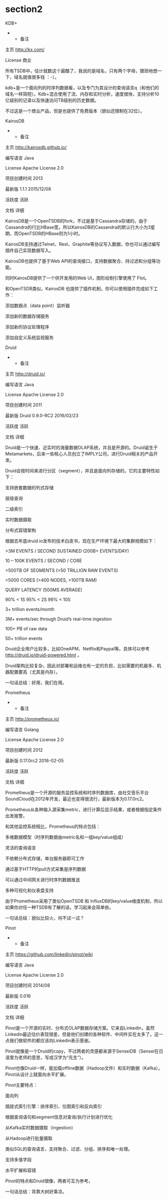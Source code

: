 # section2



KDB+







-	-	备注

主页	http://kx.com/	

License	商业	

所有TSDB中，估计就数这个最酷了，我说的是域名，只有两个字母，猥琐地想一下，域名就值很多钱 ：-）。







kdb+是一个面向列的时序列数据看，以及专门为其设计的查询语言q（和他们的域名一样简短）。Kdb+混合使用了流、内存和实时分析，速度很快，支持分析10亿级别的记录以及快速访问TB级别的历史数据。







不过这是一个商业产品，但是也提供了免费版本（貌似还限制在32位）。







KairosDB





-	-	备注

主页	http://kairosdb.github.io/	

编写语言	Java	

License	Apache License 2.0	

项目创建时间	2013	

最新版	1.1.1	2015/12/08

活跃度	活跃	

文档	详细	

KairosDB是一个OpenTSDB的fork，不过是基于Cassandra存储的。由于Cassandra的行比HBase宽，所以KairosDB的Cassandra的默认行大小为3星期，而OpenTSDB的HBase则为1小时。







KairosDB支持通过Telnet、Rest、Graphite等协议写入数据，你也可以通过编写插件自己实现数据写入。







KairosDB也提供了基于Web API的查询接口，支持数据聚合、持过滤和分组等功能。







同时KairosDB提供了一个供开发用的Web UI，图形绘制引擎使用了 Flot。







和OpenTSDB类似，KairosDB 也提供了插件机制，你可以使用插件完成如下工作：



添加数据点（data point）监听器



添加新的数据存储服务



添加新的协议处理程序



添加自定义系统监视服务







Druid





-	-	备注

主页	http://druid.io/	

编写语言	Java	

License	Apache License 2.0	

项目创建时间	2011	

最新版	Druid 0.9.0-RC2	2016/02/23

活跃度	活跃	

文档	详细	

Druid是一个快速、近实时的海量数据OLAP系统，并且是开源的。Druid诞生于Metamarkets，后来一些核心人员创立了IMPLY公司，进行Druid相关的产品开发。







Druid会按时间来进行分区（segment），并且是面向列存储的。它的主要特性如下：



支持嵌套数据的列式存储



层级查询



二级索引



实时数据摄取



分布式容错架构







根据去年底druid.io发布的技术白皮书，现在生产环境下最大的集群规模如下：



&gt;3M EVENTS / SECOND SUSTAINED \(200B+ EVENTS/DAY\)



10 – 100K EVENTS / SECOND / CORE



&gt;500TB OF SEGMENTS \(&gt;50 TRILLION RAW EVENTS\)



&gt;5000 CORES \(&gt;400 NODES, &gt;100TB RAM\)



QUERY LATENCY \(500MS AVERAGE\)



90% &lt; 1S 95% &lt; 2S 99% &lt; 10S



3+ trillion events/month



3M+ events/sec through Druid’s real-time ingestion



100+ PB of raw data



50+ trillion events







Druid企业用户比较多，比如OneAPM、Netflix和Paypal等。具体可以参考 http://druid.io/druid-powered.html 。







Druid架构比较复杂，因此对部署和运维也有一定的负担，比如需要的机器多、机器配置要高（尤其是内存）。





一句话总结：好用，我们在用。







Prometheus





-	-	备注

主页	http://prometheus.io/	

编写语言	Golang	

License	Apache License 2.0	

项目创建时间	2012	

最新版	0.17.0rc2	2016-02-05

活跃度	活跃	

文档	详细	

Prometheus是一个开源的服务监控系统和时序列数据库，由社交音乐平台SoundCloud在2012年开发，最近也变得很流行，最新版本为0.17.0rc2。







Prometheus从各种输入源采集metric，进行计算后显示结果，或者根据指定条件出发报警。







和其他监控系统相比，Prometheus的特点包括：



多维数据模型（时序列数据由metric名和一组key/value组成）



灵活的查询语言



不依赖分布式存储，单台服务器即可工作



通过基于HTTP的pull方式采集是序列数据



可以通过中间网关进行时序列数据推送



多种可视化和仪表盘支持







由于Prometheus采用了类似OpenTSDB 和 InfluxDB的key/value维度机制，所以如果你对任一种TSDB有了解的话，学习起来会简单些。







一句话总结：貌似比较火，何不试一试？







Pinot





-	-	备注

主页	https://github.com/linkedin/pinot/wiki	

编写语言	Java	

License	Apache License 2.0	

项目创建时间	2014/08	

最新版	0.016	

活跃度	活跃	

文档	详细	

Pinot是一个开源的实时、分布式OLAP数据存储方案。它来自Linkedin，虽然Linkedin最近估价表现很差，但是他们创建的各种软件、中间件实在太多了。这一点我们做软件的都应该向Linkedin表示感谢。







Pinot就像是一个Druid的copy，不过两者的灵感都来源于SenseiDB（Sensei在日语里为老师的意思，写成汉字为“先生”）。







Pinot也像Druid一样，能加载offline数据（Hadoop文件）和实时数据（Kafka）。Pinot从设计上就面向水平扩展。







Pinot主要特点：



面向列



插拔式索引引擎：排序索引、位图索引和反向索引



根据查询语句和segment信息对查询/执行计划进行优化



从Kafka实时数据摄取（ingestion）



从Hadoop进行批量摄取



类似SQL的查询语言，支持聚合、过滤、分组、排序和唯一处理。



支持多值字段



水平扩展和容错







Pinot的特点和Druid很像，两者可互为参考。





一句话总结：背靠大树好乘凉。




